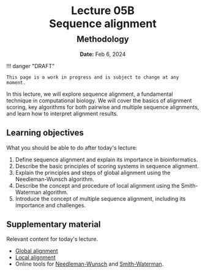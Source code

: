 <h1 style="margin-bottom: 0.4em; text-align: center;">
    <b>Lecture 05B</b><br>
    Sequence alignment
</h1>
<h2 style="margin-top: 0.0em; text-align: center;">
    Methodology
</h2>
<p style="text-align: center;">
    <b>Date:</b> Feb 6, 2024
</p>


!!! danger "DRAFT"

    This page is a work in progress and is subject to change at any moment.

In this lecture, we will explore sequence alignment, a fundamental technique in computational biology.
We will cover the basics of alignment scoring, key algorithms for both pairwise and multiple sequence alignments, and learn how to interpret alignment results.

## Learning objectives

What you should be able to do after today's lecture:

1.  Define sequence alignment and explain its importance in bioinformatics.
2.  Describe the basic principles of scoring systems in sequence alignment.
3.  Explain the principles and steps of global alignment using the Needleman-Wunsch algorithm.
4.  Describe the concept and procedure of local alignment using the Smith-Waterman algorithm.
5.  Introduce the concept of multiple sequence alignment, including its importance and challenges.

## Supplementary material

Relevant content for today's lecture.

-   [Global alignment](https://omics.crumblearn.org/alignment/pairwise/global/)
-   [Local alignment](https://omics.crumblearn.org/alignment/pairwise/local/)
-   Online tools for [Needleman-Wunsch](http://rna.informatik.uni-freiburg.de/Teaching/index.jsp?toolName=Needleman-Wunsch) and [Smith-Waterman](http://rna.informatik.uni-freiburg.de/Teaching/index.jsp?toolName=Smith-Waterman).

<!-- ## Presentation

-   **View:** [slides.com/aalexmmaldonado/biosc1540-l05b](https://slides.com/aalexmmaldonado/biosc1540-l05b)
-   **Live link:** [slides.com/d/0y5mCfU/live](https://slides.com/d/0y5mCfU/live)
-   **Download:** [biosc1540-l05b.pdf](/lectures/l05B/biosc1540-l05b.pdf)

<iframe src="https://slides.com/aalexmmaldonado/biosc1540-l05b/embed?byline=hidden&share=hidden" width="100%" height="600" title="BIOSC 1540: Lecture 05B" scrolling="no" frameborder="0" webkitallowfullscreen mozallowfullscreen allowfullscreen></iframe> -->
